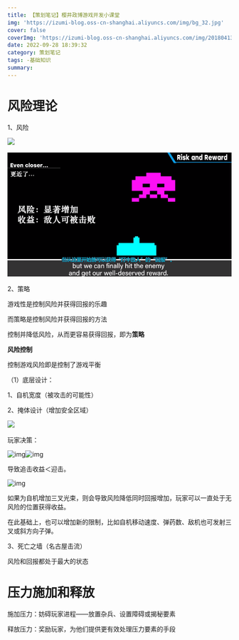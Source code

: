 ```yaml
---
title: 【策划笔记】樱井政博游戏开发小课堂
img: 'https://izumi-blog.oss-cn-shanghai.aliyuncs.com/img/bg_32.jpg'
cover: false
coverImg: 'https://izumi-blog.oss-cn-shanghai.aliyuncs.com/img/20180413101445_VXV2l.png'
date: 2022-09-28 18:39:32
category: 策划笔记
tags: -基础知识
summary:
---
```

<!--more-->

# 风险理论

1、风险

![](https://izumi-blog.oss-cn-shanghai.aliyuncs.com/img/20220928184700.png)

![1664362060453](image/note-sakuraisan/1664362060453.png)


2、策略

游戏性是控制风险并获得回报的乐趣

而策略是控制风险并获得回报的方法

控制并降低风险，从而更容易获得回报，即为**策略**

**风险控制**

控制游戏风险即是控制了游戏平衡

（1）底层设计：

1、自机宽度（被攻击的可能性）

2、掩体设计（增加安全区域）

![](https://izumi-blog.oss-cn-shanghai.aliyuncs.com/img/20220928185510.png)

玩家决策：

![img](https://izumi-blog.oss-cn-shanghai.aliyuncs.com/img/20220928185116.png)![img](https://izumi-blog.oss-cn-shanghai.aliyuncs.com/img/20220928185209.png)

导致追击收益＜迎击。

![img](https://izumi-blog.oss-cn-shanghai.aliyuncs.com/img/20220928190035.png)

如果为自机增加三叉光束，则会导致风险降低同时回报增加，玩家可以一直处于无风险的位置获得收益。

在此基础上，也可以增加新的限制，比如自机移动速度、弹药数、敌机也可发射三叉或斜方向子弹。

3、死亡之墙（名古屋击流）

风险和回报都处于最大的状态

# 压力施加和释放

施加压力：妨碍玩家进程——放置杂兵、设置障碍或揭秘要素

释放压力：奖励玩家，为他们提供更有效处理压力要素的手段
